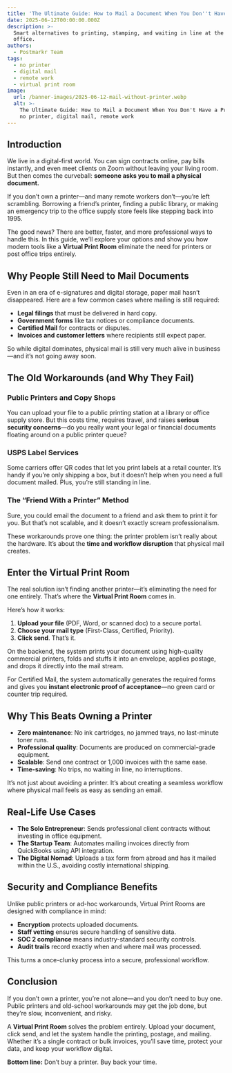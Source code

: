 ```yaml
---
title: 'The Ultimate Guide: How to Mail a Document When You Don''t Have a Printer'
date: 2025-06-12T00:00:00.000Z
description: >-
  Smart alternatives to printing, stamping, and waiting in line at the post
  office.
authors:
  - Postmarkr Team
tags:
  - no printer
  - digital mail
  - remote work
  - virtual print room
image:
  url: /banner-images/2025-06-12-mail-without-printer.webp
  alt: >-
    The Ultimate Guide: How to Mail a Document When You Don't Have a Printer -
    no printer, digital mail, remote work
---
```


## Introduction

We live in a digital-first world. You can sign contracts online, pay bills instantly, and even meet clients on Zoom without leaving your living room. But then comes the curveball: **someone asks you to mail a physical document.**  

If you don’t own a printer—and many remote workers don’t—you’re left scrambling. Borrowing a friend’s printer, finding a public library, or making an emergency trip to the office supply store feels like stepping back into 1995.  

The good news? There are better, faster, and more professional ways to handle this. In this guide, we’ll explore your options and show you how modern tools like a **Virtual Print Room** eliminate the need for printers or post office trips entirely.  

## Why People Still Need to Mail Documents

Even in an era of e-signatures and digital storage, paper mail hasn’t disappeared. Here are a few common cases where mailing is still required:  

- **Legal filings** that must be delivered in hard copy.  
- **Government forms** like tax notices or compliance documents.  
- **Certified Mail** for contracts or disputes.  
- **Invoices and customer letters** where recipients still expect paper.  

So while digital dominates, physical mail is still very much alive in business—and it’s not going away soon.  

## The Old Workarounds (and Why They Fail)

### Public Printers and Copy Shops  
You can upload your file to a public printing station at a library or office supply store. But this costs time, requires travel, and raises **serious security concerns**—do you really want your legal or financial documents floating around on a public printer queue?  

### USPS Label Services  
Some carriers offer QR codes that let you print labels at a retail counter. It’s handy if you’re only shipping a box, but it doesn’t help when you need a full document mailed. Plus, you’re still standing in line.  

### The “Friend With a Printer” Method  
Sure, you could email the document to a friend and ask them to print it for you. But that’s not scalable, and it doesn’t exactly scream professionalism.  

These workarounds prove one thing: the printer problem isn’t really about the hardware. It’s about the **time and workflow disruption** that physical mail creates.  

## Enter the Virtual Print Room

The real solution isn’t finding another printer—it’s eliminating the need for one entirely. That’s where the **Virtual Print Room** comes in.  

Here’s how it works:  

1. **Upload your file** (PDF, Word, or scanned doc) to a secure portal.  
2. **Choose your mail type** (First-Class, Certified, Priority).  
3. **Click send**. That’s it.  

On the backend, the system prints your document using high-quality commercial printers, folds and stuffs it into an envelope, applies postage, and drops it directly into the mail stream.  

For Certified Mail, the system automatically generates the required forms and gives you **instant electronic proof of acceptance**—no green card or counter trip required.  

## Why This Beats Owning a Printer

- **Zero maintenance**: No ink cartridges, no jammed trays, no last-minute toner runs.  
- **Professional quality**: Documents are produced on commercial-grade equipment.  
- **Scalable**: Send one contract or 1,000 invoices with the same ease.  
- **Time-saving**: No trips, no waiting in line, no interruptions.  

It’s not just about avoiding a printer. It’s about creating a seamless workflow where physical mail feels as easy as sending an email.  

## Real-Life Use Cases

- **The Solo Entrepreneur**: Sends professional client contracts without investing in office equipment.  
- **The Startup Team**: Automates mailing invoices directly from QuickBooks using API integration.  
- **The Digital Nomad**: Uploads a tax form from abroad and has it mailed within the U.S., avoiding costly international shipping.  

## Security and Compliance Benefits

Unlike public printers or ad-hoc workarounds, Virtual Print Rooms are designed with compliance in mind:  
- **Encryption** protects uploaded documents.  
- **Staff vetting** ensures secure handling of sensitive data.  
- **SOC 2 compliance** means industry-standard security controls.  
- **Audit trails** record exactly when and where mail was processed.  

This turns a once-clunky process into a secure, professional workflow.  

## Conclusion

If you don’t own a printer, you’re not alone—and you don’t need to buy one. Public printers and old-school workarounds may get the job done, but they’re slow, inconvenient, and risky.  

A **Virtual Print Room** solves the problem entirely. Upload your document, click send, and let the system handle the printing, postage, and mailing. Whether it’s a single contract or bulk invoices, you’ll save time, protect your data, and keep your workflow digital.  

**Bottom line:** Don’t buy a printer. Buy back your time.  


